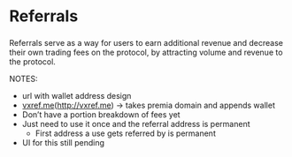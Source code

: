 # Referrals

###

Referrals serve as a way for users to earn additional revenue and decrease their own trading fees on the protocol, by attracting volume and revenue to the protocol.

NOTES:

* url with wallet address design
* [vxref.me](broken-reference)(http://vxref.me) → takes premia domain and appends wallet
* Don’t have a portion breakdown of fees yet
* Just need to use it once and the referral address is permanent
  * First address a use gets referred by is permanent
* UI for this still pending
